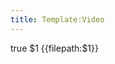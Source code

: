 ```yaml
---
title: Template:Video
---
```


<div data-type="video" data-children="object" data-translate="no">
<span data-name="video" data-children="boolean" class="hidden">true</span>
<span data-name="filename" data-children="string" class="hidden">$1</span>
<span data-name="filepath" data-children="string" class="hidden">{{filepath:$1}}</span>
</div>